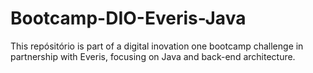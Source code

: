 # Bootcamp-DIO-Everis-Java
This repósitório is part of a digital inovation one bootcamp challenge in partnership with Everis, focusing on Java and back-end architecture.
